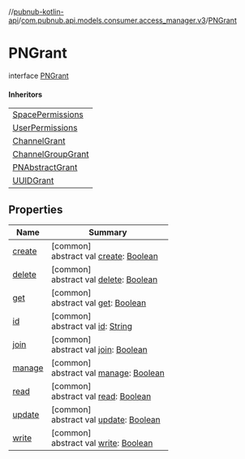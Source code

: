 //[pubnub-kotlin-api](../../../index.md)/[com.pubnub.api.models.consumer.access_manager.v3](../index.md)/[PNGrant](index.md)

# PNGrant

interface [PNGrant](index.md)

#### Inheritors

| |
|---|
| [SpacePermissions](../../com.pubnub.api.models.consumer.access_manager.sum/-space-permissions/index.md) |
| [UserPermissions](../../com.pubnub.api.models.consumer.access_manager.sum/-user-permissions/index.md) |
| [ChannelGrant](../-channel-grant/index.md) |
| [ChannelGroupGrant](../-channel-group-grant/index.md) |
| [PNAbstractGrant](../-p-n-abstract-grant/index.md) |
| [UUIDGrant](../-u-u-i-d-grant/index.md) |

## Properties

| Name | Summary |
|---|---|
| [create](create.md) | [common]<br>abstract val [create](create.md): [Boolean](https://kotlinlang.org/api/latest/jvm/stdlib/kotlin/-boolean/index.html) |
| [delete](delete.md) | [common]<br>abstract val [delete](delete.md): [Boolean](https://kotlinlang.org/api/latest/jvm/stdlib/kotlin/-boolean/index.html) |
| [get](get.md) | [common]<br>abstract val [get](get.md): [Boolean](https://kotlinlang.org/api/latest/jvm/stdlib/kotlin/-boolean/index.html) |
| [id](id.md) | [common]<br>abstract val [id](id.md): [String](https://kotlinlang.org/api/latest/jvm/stdlib/kotlin/-string/index.html) |
| [join](join.md) | [common]<br>abstract val [join](join.md): [Boolean](https://kotlinlang.org/api/latest/jvm/stdlib/kotlin/-boolean/index.html) |
| [manage](manage.md) | [common]<br>abstract val [manage](manage.md): [Boolean](https://kotlinlang.org/api/latest/jvm/stdlib/kotlin/-boolean/index.html) |
| [read](read.md) | [common]<br>abstract val [read](read.md): [Boolean](https://kotlinlang.org/api/latest/jvm/stdlib/kotlin/-boolean/index.html) |
| [update](update.md) | [common]<br>abstract val [update](update.md): [Boolean](https://kotlinlang.org/api/latest/jvm/stdlib/kotlin/-boolean/index.html) |
| [write](write.md) | [common]<br>abstract val [write](write.md): [Boolean](https://kotlinlang.org/api/latest/jvm/stdlib/kotlin/-boolean/index.html) |
